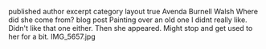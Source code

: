 published	author	excerpt	category	layout
true
Avenda Burnell Walsh
Where did she come from?
blog
post
Painting over an old one I didnt really like. Didn't like that one either. Then she appeared. Might stop and get used to her for a bit. IMG_5657.jpg
